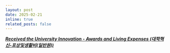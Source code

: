 ```yaml
---
layout: post
date: 2025-02-21
inline: true
related_posts: false
---
```


<u><i><b>Received the University Innovation - Awards and Living Expenses (대학혁신-포상및생활비(일반원))</b></i></u>